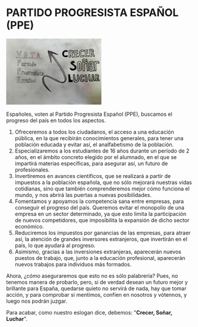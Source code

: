 # PARTIDO PROGRESISTA ESPAÑOL (PPE)

<img src=".\IMG-20220504-WA0000_edit.jpg" alt="IMG-20220504-WA0000_edit" style="zoom:25%;" />

Españoles, voten al Partido Progresista Español (PPE), buscamos el progreso del país en todos los aspectos.

1. Ofreceremos a todos los ciudadanos, el acceso a una educación pública, en la que recibirán conocimientos generales, para tener una población educada y evitar así, el analfabetismo de la población.
2. Especializaremos a los estudiantes de 16 años durante un período de 2 años, en el ámbito concreto elegido por el alumnado, en el que se impartirá materias específicas, para asegurar así, un futuro de profesionales.
3. Invertiremos en avances científicos, que se realizará a partir de impuestos a la población española, que no sólo mejorará nuestras vidas cotidianas, sino que también comprenderemos mejor cómo funciona el mundo, y nos abrirá las puertas a nuevas posibilidades. 
4. Fomentamos y apoyamos la competencia sana entre empresas, para conseguir el progreso del país. Queremos evitar el monopolio de una empresa en un sector determinado, ya que esto limita la participación de nuevos competidores, que imposibilita la expansión de dicho sector económico.
5. Reduciremos los impuestos por ganancias de las empresas, para atraer así, la atención de grandes inversores extranjeros, que invertirán en el país, lo que ayudará al progreso.
6. Asimismo, gracias a las inversiones extranjeras, aparecerán nuevos puestos de trabajo, que, junto a la educación profesional, aparecerán nuevos trabajos para individuos más formados.

Ahora, ¿cómo aseguraremos que esto no es sólo palabrería? Pues, no tenemos manera de probarlo, pero, si de verdad desean un futuro mejor y brillante para España, quedarse quieto no servirá de nada, hay que tomar acción, y para comprobar si mentimos, confíen en nosotros y vótennos, y luego nos podrán juzgar.

Para acabar, como nuestro eslogan dice, debemos: "**Crecer, Soñar, Luchar**".
